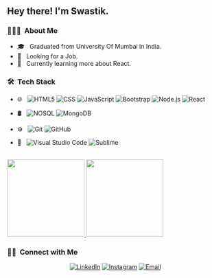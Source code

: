<h2> Hey there! I'm Swastik.</h2>

<h3> 👨🏻‍💻 &nbsp;About Me </h3>

- 🎓 &nbsp; Graduated from University Of Mumbai in India.
- 💼 &nbsp; Looking for a Job.
- 🌱 &nbsp; Currently learning more about React.


<h3> 🛠 &nbsp;Tech Stack</h3>

- 🌐 &nbsp;
  ![HTML5](https://img.shields.io/badge/-HTML5-333333?style=flat&logo=HTML5)
  ![CSS](https://img.shields.io/badge/-CSS-333333?style=flat&logo=CSS3&logoColor=1572B6)
  ![JavaScript](https://img.shields.io/badge/-JavaScript-333333?style=flat&logo=javascript)
  ![Bootstrap](https://img.shields.io/badge/-Bootstrap-333333?style=flat&logo=bootstrap&logoColor=563D7C)
  ![Node.js](https://img.shields.io/badge/-Node.js-333333?style=flat&logo=node.js)
  ![React](https://img.shields.io/badge/-React-333333?style=flat&logo=react)
- 🛢 &nbsp;
  ![NOSQL](https://img.shields.io/badge/-NoSql-333333?style=flat&logo=no-sql)
  ![MongoDB](https://img.shields.io/badge/-MongoDB-333333?style=flat&logo=mongodb)
- ⚙️ &nbsp;
  ![Git](https://img.shields.io/badge/-Git-333333?style=flat&logo=git)
  ![GitHub](https://img.shields.io/badge/-GitHub-333333?style=flat&logo=github)
  
- 🔧 &nbsp;
  ![Visual Studio Code](https://img.shields.io/badge/-Visual%20Studio%20Code-333333?style=flat&logo=visual-studio-code&logoColor=007ACC)
  ![Sublime](https://img.shields.io/badge/-Sublime-333333?style=flat&logo=Sublime&logoColor=2C2255)
  

<br/>

<a href="https://github.com/Swastik">
  <img height="180em" src="https://github-readme-stats.vercel.app/api?username=SwastikSonkusare&theme=buefy&show_icons=true" />
  <img height="180em" src="https://github-readme-stats.vercel.app/api/top-langs/?username=SwastikSonkusare&theme=buefy&layout=compact" />
</a>

<br/>

<h3> 🤝🏻 &nbsp;Connect with Me </h3>

<p align="center">
<a href="https://www.linkedin.com/in/swastik-sonkusare-2b8679176"><img alt="LinkedIn" src="https://img.shields.io/badge/LinkedIn-Swastik%20Sonkusare-blue?style=flat-square&logo=linkedin"></a>
<a href="https://www.instagram.com/fire_bolt17/"><img alt="Instagram" src="https://img.shields.io/badge/Instagram-Swastik-blue?style=flat-square&logo=instagram"></a>
<a href="mailto:swastik.sonkusare18@gmail.com"><img alt="Email" src="https://img.shields.io/badge/Email-swastik.sonkusare18@gmail.com-blue?style=flat-square&logo=gmail"></a>
</p>

